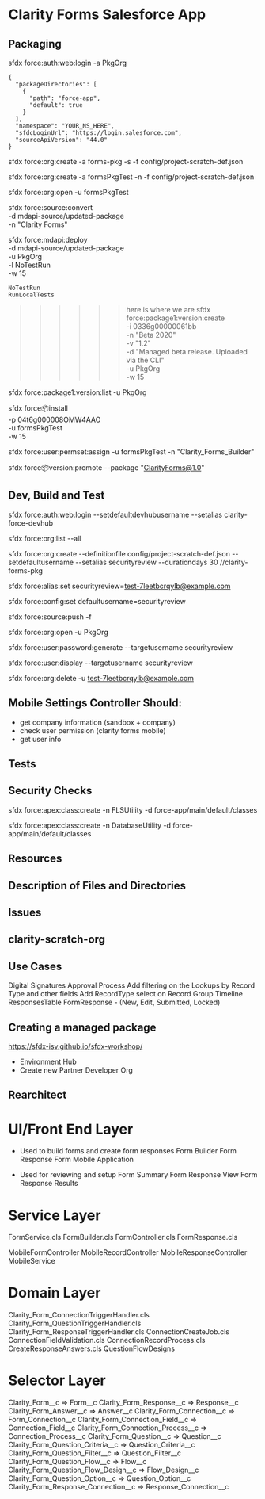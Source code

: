 # Clarity Forms Salesforce App

## Packaging
sfdx force:auth:web:login -a PkgOrg

```
{
  "packageDirectories": [
    {
      "path": "force-app",
      "default": true
    }
  ],
  "namespace": "YOUR_NS_HERE",
  "sfdcLoginUrl": "https://login.salesforce.com",
  "sourceApiVersion": "44.0"
}
```

sfdx force:org:create -a forms-pkg -s -f config/project-scratch-def.json

sfdx force:org:create -a formsPkgTest -n -f config/project-scratch-def.json

sfdx force:org:open -u formsPkgTest

sfdx force:source:convert \
    -d mdapi-source/updated-package \
    -n "Clarity Forms"

sfdx force:mdapi:deploy \
    -d mdapi-source/updated-package \
    -u PkgOrg \
    -l NoTestRun \
    -w 15

    NoTestRun
    RunLocalTests

>>>>>> here is where we are
sfdx force:package1:version:create \
    -i 0336g00000061bb \
    -n "Beta 2020" \
    -v "1.2" \
    -d "Managed beta release. Uploaded via the CLI" \
    -u PkgOrg \
    -w 15

sfdx force:package1:version:list -u PkgOrg

sfdx force:package:install \
    -p 04t6g000008OMW4AAO \
    -u formsPkgTest \
    -w 15

sfdx force:user:permset:assign -u formsPkgTest -n "Clarity_Forms_Builder"

sfdx force:package:version:promote --package "ClarityForms@1.0"

## Dev, Build and Test
sfdx force:auth:web:login --setdefaultdevhubusername --setalias clarity-force-devhub

sfdx force:org:list --all

sfdx force:org:create --definitionfile config/project-scratch-def.json --setdefaultusername --setalias securityreview --durationdays 30 //clarity-forms-pkg

sfdx force:alias:set securityreview=test-7leetbcrqylb@example.com

sfdx force:config:set defaultusername=securityreview

sfdx force:source:push -f

sfdx force:org:open -u PkgOrg

sfdx force:user:password:generate --targetusername securityreview

sfdx force:user:display --targetusername securityreview

sfdx force:org:delete -u test-7leetbcrqylb@example.com

## Mobile Settings Controller Should:

- get company information (sandbox + company)
- check user permission (clarity forms mobile)
- get user info 

## Tests

## Security Checks 

sfdx force:apex:class:create -n FLSUtility -d force-app/main/default/classes

sfdx force:apex:class:create -n DatabaseUtility -d force-app/main/default/classes


## Resources


## Description of Files and Directories


## Issues


## clarity-scratch-org 

## Use Cases
Digital Signatures Approval Process
Add filtering on the Lookups by Record Type and other fields
Add RecordType select on Record Group
Timeline
ResponsesTable
FormResponse - (New, Edit, Submitted, Locked)

## Creating a managed package

https://sfdx-isv.github.io/sfdx-workshop/

- Environment Hub
- Create new Partner Developer Org


## Rearchitect 

# UI/Front End Layer

- Used to build forms and create form responses
Form Builder
Form Response 
Form Mobile Application 

- Used for reviewing and setup
Form Summary 
Form Response View
Form Response Results


# Service Layer
FormService.cls
FormBuilder.cls
FormController.cls
FormResponse.cls

MobileFormController
MobileRecordController
MobileResponseController
MobileService

# Domain Layer
Clarity_Form_ConnectionTriggerHandler.cls
Clarity_Form_QuestionTriggerHandler.cls
Clarity_Form_ResponseTriggerHandler.cls
ConnectionCreateJob.cls
ConnectionFieldValidation.cls
ConnectionRecordProcess.cls
CreateResponseAnswers.cls
QuestionFlowDesigns

# Selector Layer

Clarity_Form__c => Form__c
Clarity_Form_Response__c => Response__c
Clarity_Form_Answer__c => Answer__c
Clarity_Form_Connection__c => Form_Connection__c
Clarity_Form_Connection_Field__c => Connection_Field__c
Clarity_Form_Connection_Process__c => Connection_Process__c
Clarity_Form_Question__c => Question__c
Clarity_Form_Question_Criteria__c => Question_Criteria__c
Clarity_Form_Question_Filter__c => Question_Filter__c
Clarity_Form_Question_Flow__c => Flow__c
Clarity_Form_Question_Flow_Design__c => Flow_Design__c
Clarity_Form_Question_Option__c => Question_Option__c
Clarity_Form_Response_Connection__c => Response_Connection__c
